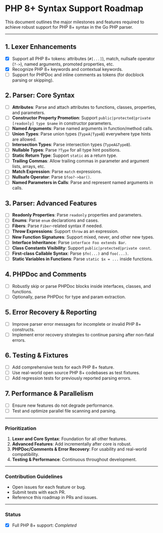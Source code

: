 # PHP 8+ Syntax Support Roadmap

This document outlines the major milestones and features required to achieve robust support for PHP 8+ syntax in the Go PHP parser.

---

## 1. Lexer Enhancements
- [x] Support all PHP 8+ tokens: attributes (`#[...]`), match, nullsafe operator (`?->`), named arguments, promoted properties, etc.
- [x] Recognize PHP 8+ keywords and contextual keywords.
- [ ] Support for PHPDoc and inline comments as tokens (for docblock parsing or skipping).

## 2. Parser: Core Syntax
- [ ] **Attributes**: Parse and attach attributes to functions, classes, properties, and parameters.
- [ ] **Constructor Property Promotion**: Support `public|protected|private [readonly] type $name` in constructor parameters.
- [ ] **Named Arguments**: Parse named arguments in function/method calls.
- [ ] **Union Types**: Parse union types (`TypeA|TypeB`) everywhere type hints are allowed.
- [ ] **Intersection Types**: Parse intersection types (`TypeA&TypeB`).
- [ ] **Nullable Types**: Parse `?Type` for all type hint positions.
- [ ] **Static Return Type**: Support `static` as a return type.
- [ ] **Trailing Commas**: Allow trailing commas in parameter and argument lists, arrays, etc.
- [ ] **Match Expression**: Parse `match` expressions.
- [ ] **Nullsafe Operator**: Parse `$foo?->bar()`.
- [ ] **Named Parameters in Calls**: Parse and represent named arguments in calls.

## 3. Parser: Advanced Features
- [ ] **Readonly Properties**: Parse `readonly` properties and parameters.
- [ ] **Enums**: Parse `enum` declarations and cases.
- [ ] **Fibers**: Parse `Fiber`-related syntax if needed.
- [ ] **Throw Expressions**: Support `throw` as an expression.
- [ ] **New Function Signatures**: Support mixed, never, and other new types.
- [ ] **Interface Inheritance**: Parse `interface Foo extends Bar`.
- [ ] **Class Constants Visibility**: Support `public|protected|private const`.
- [ ] **First-class Callable Syntax**: Parse `$fn(...)` and `foo(...)`.
- [ ] **Static Variables in Functions**: Parse `static $x = ...` inside functions.

## 4. PHPDoc and Comments
- [ ] Robustly skip or parse PHPDoc blocks inside interfaces, classes, and functions.
- [ ] Optionally, parse PHPDoc for type and param extraction.

## 5. Error Recovery & Reporting
- [ ] Improve parser error messages for incomplete or invalid PHP 8+ constructs.
- [ ] Implement error recovery strategies to continue parsing after non-fatal errors.

## 6. Testing & Fixtures
- [ ] Add comprehensive tests for each PHP 8+ feature.
- [ ] Use real-world open source PHP 8+ codebases as test fixtures.
- [ ] Add regression tests for previously reported parsing errors.

## 7. Performance & Parallelism
- [ ] Ensure new features do not degrade performance.
- [ ] Test and optimize parallel file scanning and parsing.

---

### Prioritization

1. **Lexer and Core Syntax**: Foundation for all other features.
2. **Advanced Features**: Add incrementally after core is robust.
3. **PHPDoc/Comments & Error Recovery**: For usability and real-world compatibility.
4. **Testing & Performance**: Continuous throughout development.

---

### Contribution Guidelines

- Open issues for each feature or bug.
- Submit tests with each PR.
- Reference this roadmap in PRs and issues.

---

### Status

- [x] Full PHP 8+ support: _Completed_
